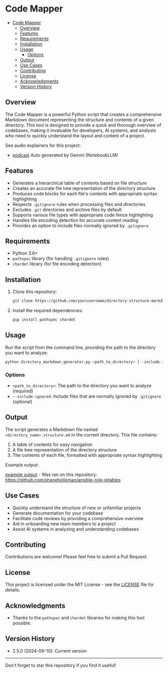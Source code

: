 # Code Mapper

<!-- TOC -->

- [Code Mapper](#code-mapper)
  - [Overview](#overview)
  - [Features](#features)
  - [Requirements](#requirements)
  - [Installation](#installation)
  - [Usage](#usage)
    - [Options](#options)
  - [Output](#output)
  - [Use Cases](#use-cases)
  - [Contributing](#contributing)
  - [License](#license)
  - [Acknowledgments](#acknowledgments)
  - [Version History](#version-history)

<!-- /TOC -->

## Overview

The Code Mapper is a powerful Python script that creates a comprehensive Markdown document representing the structure and contents of a given directory. This tool is designed to provide a quick and thorough overview of codebases, making it invaluable for developers, AI systems, and analysts who need to quickly understand the layout and content of a project.

See audio explainers for this project:

- [podcast](audio) Auto generated by Gemini (NotebookLLM)

## Features

- Generates a hierarchical table of contents based on file structure
- Creates an accurate file tree representation of the directory structure
- Produces code blocks for each file's contents with appropriate syntax highlighting
- Respects `.gitignore` rules when processing files and directories
- Excludes `.git` directories and archive files by default
- Supports various file types with appropriate code fence highlighting
- Handles file encoding detection for accurate content reading
- Provides an option to include files normally ignored by `.gitignore`

## Requirements

- Python 3.6+
- `pathspec` library (for handling `.gitignore` rules)
- `chardet` library (for file encoding detection)

## Installation

1. Clone this repository:

    ```sh
    git clone https://github.com/yourusername/directory-structure-markdown-generator.git
    ```

2. Install the required dependencies:

    ```sh
    pip install pathspec chardet
    ```

## Usage

Run the script from the command line, providing the path to the directory you want to analyze:

```python
python directory_markdown_generator.py <path_to_directory> [--include-ignored]
```

### Options

- `<path_to_directory>`: The path to the directory you want to analyze (required)
- `--include-ignored`: Include files that are normally ignored by `.gitignore` (optional)

## Output

The script generates a Markdown file named `<directory_name>_structure.md` in the current directory. This file contains:

1. A table of contents for easy navigation
2. A file tree representation of the directory structure
3. The contents of each file, formatted with appropriate syntax highlighting

Example output:

[example output](example-output/shaneholloman.iptables_structure.md)
    - Was ran on this repository: <https://github.com/shaneholloman/ansible-role-iptables>

## Use Cases

- Quickly understand the structure of new or unfamiliar projects
- Generate documentation for your codebase
- Facilitate code reviews by providing a comprehensive overview
- Aid in onboarding new team members to a project
- Assist AI systems in analyzing and understanding codebases

## Contributing

Contributions are welcome! Please feel free to submit a Pull Request.

## License

This project is licensed under the MIT License - see the [LICENSE](LICENSE) file for details.

## Acknowledgments

- Thanks to the `pathspec` and `chardet` libraries for making this tool possible.

## Version History

- 2.5.0 (2024-09-10): Current version

---

Don't forget to star this repository if you find it useful!
